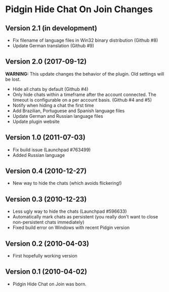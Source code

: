 # Pidgin Hide Chat On Join Changes

## Version 2.1 (in development)
- Fix filename of language files in Win32 binary distribution (Github #8)
- Update German translation (Github #9)

## Version 2.0 (2017-09-12)
**WARNING:** This update changes the behavior of the plugin. Old settings will
             be lost.

- Hide all chats by default (Github #4)
- Only hide chats within a timeframe after the account connected. The timeout
  is configurable on a per account basis. (Github #4 and #5)
- Notify when hiding a chat the first time
- Add Brazilian, Portuguese and Spanish language files
- Update German and Russian language files
- Update plugin website

## Version 1.0 (2011-07-03)
- Fix build issue (Launchpad #763499)
- Added Russian language

## Version 0.4 (2010-12-27)
- New way to hide the chats (which avoids flickering!)

## Version 0.3 (2010-12-23)
- Less ugly way to hide the chats (Launchpad #596633)
- Automatically mark chats as persistent (you really don't want to close
  non-persistent chats immediately)
- Fixed build error on Windows with recent Pidgin version

## Version 0.2 (2010-04-03)
- First hopefully working version

## Version 0.1 (2010-04-02)
- Pidgin Hide Chat on Join was born.
